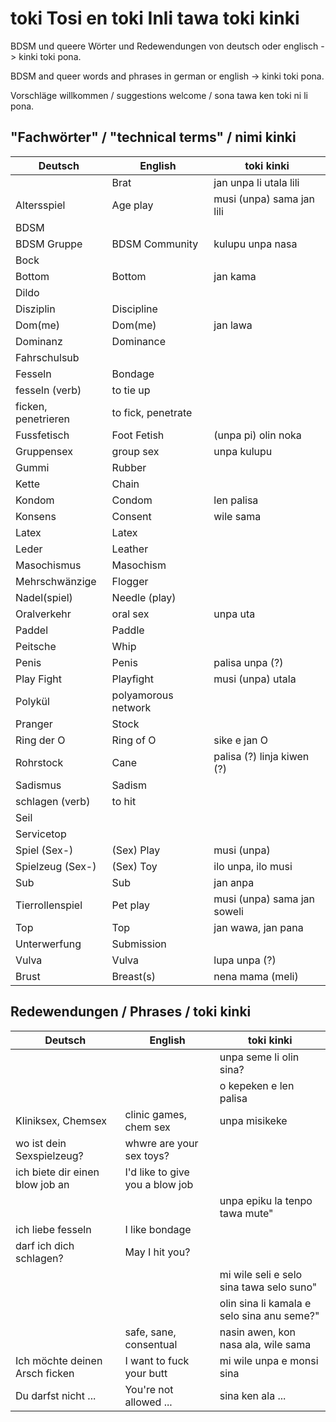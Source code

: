 # toki Tosi en toki Inli tawa toki kinki
BDSM und queere Wörter und Redewendungen von deutsch oder englisch -> kinki toki pona.

BDSM and queer words and phrases in german or english -> kinki toki pona.

Vorschläge willkommen / suggestions welcome / sona tawa ken toki ni li pona.

## "Fachwörter" / "technical terms" / nimi kinki

| Deutsch             | English             | toki kinki                  |
| ------------------- | ------------------- | --------------------------- |
|                     | Brat                | jan unpa li utala lili      |
| Altersspiel         | Age play            | musi (unpa) sama jan lili   |
| BDSM                |                     |                             |
| BDSM Gruppe         | BDSM Community      | kulupu unpa nasa            |
| Bock                |                     |                             |
| Bottom              | Bottom              | jan kama                    |
| Dildo               |                     |                             |
| Disziplin           | Discipline          |                             |
| Dom(me)             | Dom(me)             | jan lawa                    |
| Dominanz            | Dominance           |                             |
| Fahrschulsub        |                     |                             |
| Fesseln             | Bondage             |                             |
| fesseln (verb)      | to tie up           |                             |
| ficken, penetrieren | to fick, penetrate  |                             |
| Fussfetisch         | Foot Fetish         | (unpa pi) olin noka         |
| Gruppensex          | group sex           | unpa kulupu                 |
| Gummi               | Rubber              |                             |
| Kette               | Chain               |                             |
| Kondom              | Condom              | len palisa                  |
| Konsens             | Consent             | wile sama                   |
| Latex               | Latex               |                             |
| Leder               | Leather             |                             |
| Masochismus         | Masochism           |                             |
| Mehrschwänzige      | Flogger             |                             |
| Nadel(spiel)        | Needle (play)       |                             |
| Oralverkehr         | oral sex            | unpa uta                    |
| Paddel              | Paddle              |                             |
| Peitsche            | Whip                |                             |
| Penis               | Penis               | palisa unpa (?)             |
| Play Fight          | Playfight           | musi (unpa) utala           |
| Polykül             | polyamorous network |                             |
| Pranger             | Stock               |                             |
| Ring der O          | Ring of O           | sike e jan O                |
| Rohrstock           | Cane                | palisa (?) linja kiwen (?)  |
| Sadismus            | Sadism              |                             |
| schlagen (verb)     | to hit              |                             |
| Seil                |                     |                             |
| Servicetop          |                     |                             |
| Spiel (Sex-)        | (Sex) Play          | musi (unpa)                 |
| Spielzeug (Sex-)    | (Sex) Toy           | ilo unpa, ilo musi          |
| Sub                 | Sub                 | jan anpa                    |
| Tierrollenspiel     | Pet play            | musi (unpa) sama jan soweli |
| Top                 | Top                 | jan wawa, jan pana          |
| Unterwerfung        | Submission          |                             |
| Vulva               | Vulva               | lupa unpa (?)               |
| Brust               | Breast(s)           | nena mama (meli)            |


## Redewendungen / Phrases / toki kinki

| Deutsch                         | English                         | toki kinki                                 |
| ------------------------------- | ------------------------------- | ------------------------------------------ |
|                                 |                                 | unpa seme li olin sina?                    |
|                                 |                                 | o kepeken e len palisa                     |
| Kliniksex, Chemsex              | clinic games, chem sex          | unpa misikeke                              |
| wo ist dein Sexspielzeug?       | whwre are your sex toys?        |                                            |
| ich biete dir einen blow job an | I'd like to give you a blow job |                                            |
|                                 |                                 | unpa epiku la tenpo tawa mute"             |
| ich liebe fesseln               | I like bondage                  |                                            |
| darf ich dich schlagen?         | May I hit you?                  |                                            |
|                                 |                                 | mi wile seli e selo sina tawa selo suno"   |
|                                 |                                 | olin sina li kamala e selo sina anu seme?" |
|                                 | safe, sane, consentual          | nasin awen, kon nasa ala, wile sama        |
| Ich möchte deinen Arsch ficken  | I want to fuck your butt        | mi wile unpa e monsi sina                  |
| Du darfst nicht ...             | You're not allowed ...          | sina ken ala ...                           |

